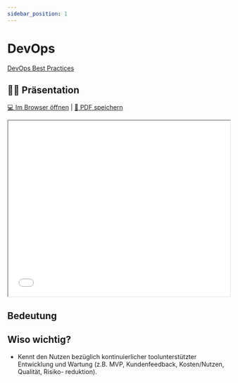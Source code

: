 ```yaml
---
sidebar_position: 1
---
```


# DevOps

[DevOps Best Practices](https://www.atlassian.com/devops/what-is-devops/devops-best-practices)

## :teacher: Präsentation

[:computer: Im Browser öffnen](pathname:///slides/devops) |
[:floppy_disk: PDF speichern](pathname:///slides/devops.pdf)

<iframe src="/bbzbl-modul-324/slides/devops" width="100%" height="400px"></iframe>

## Bedeutung

## Wiso wichtig?

- Kennt den Nutzen bezüglich kontinuierlicher toolunterstützter Entwicklung und
  Wartung (z.B. MVP, Kundenfeedback, Kosten/Nutzen, Qualität, Risiko-
  reduktion).

